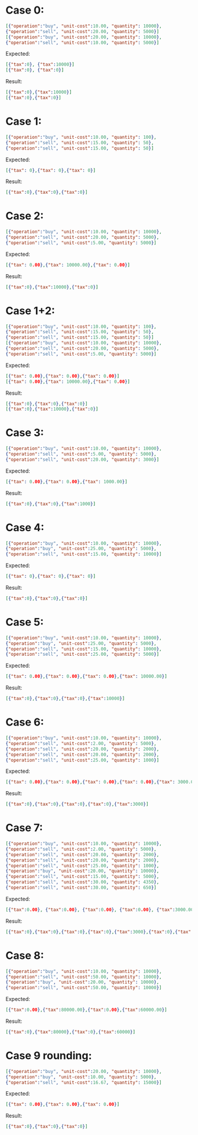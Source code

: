 # Case 0:
```json
[{"operation":"buy", "unit-cost":10.00, "quantity": 10000},
{"operation":"sell", "unit-cost":20.00, "quantity": 5000}]
[{"operation":"buy", "unit-cost":20.00, "quantity": 10000},
{"operation":"sell", "unit-cost":10.00, "quantity": 5000}]
```
Expected:
```json
[{"tax":0}, {"tax":10000}]
[{"tax":0}, {"tax":0}]
```
Result:
```json
[{"tax":0},{"tax":10000}] 
[{"tax":0},{"tax":0}]
```

# Case 1:
```json
[{"operation":"buy", "unit-cost":10.00, "quantity": 100},
{"operation":"sell", "unit-cost":15.00, "quantity": 50},
{"operation":"sell", "unit-cost":15.00, "quantity": 50}]
```
Expected:
```json
[{"tax": 0},{"tax": 0},{"tax": 0}]
```
Result:
```json
[{"tax":0},{"tax":0},{"tax":0}]
```

# Case 2:
```json
[{"operation":"buy", "unit-cost":10.00, "quantity": 10000},
{"operation":"sell", "unit-cost":20.00, "quantity": 5000},
{"operation":"sell", "unit-cost":5.00, "quantity": 5000}]
```
Expected:
```json
[{"tax": 0.00},{"tax": 10000.00},{"tax": 0.00}]
```
Result:
```json
[{"tax":0},{"tax":10000},{"tax":0}]
```

# Case 1+2:
```json
[{"operation":"buy", "unit-cost":10.00, "quantity": 100},
{"operation":"sell", "unit-cost":15.00, "quantity": 50},
{"operation":"sell", "unit-cost":15.00, "quantity": 50}]
[{"operation":"buy", "unit-cost":10.00, "quantity": 10000},
{"operation":"sell", "unit-cost":20.00, "quantity": 5000},
{"operation":"sell", "unit-cost":5.00, "quantity": 5000}]
```
Expected:
```json
[{"tax": 0.00},{"tax": 0.00},{"tax": 0.00}]
[{"tax": 0.00},{"tax": 10000.00},{"tax": 0.00}]
```
Result:
```json
[{"tax":0},{"tax":0},{"tax":0}]
[{"tax":0},{"tax":10000},{"tax":0}]
```

# Case 3:
```json
[{"operation":"buy", "unit-cost":10.00, "quantity": 10000},
{"operation":"sell", "unit-cost":5.00, "quantity": 5000},
{"operation":"sell", "unit-cost":20.00, "quantity": 3000}]
```
Expected:
```json
[{"tax": 0.00},{"tax": 0.00},{"tax": 1000.00}]
```
Result:
```json
[{"tax":0},{"tax":0},{"tax":1000}]
```

# Case 4:
```json
[{"operation":"buy", "unit-cost":10.00, "quantity": 10000},
{"operation":"buy", "unit-cost":25.00, "quantity": 5000},
{"operation":"sell", "unit-cost":15.00, "quantity": 10000}]
```
Expected:
```json
[{"tax": 0},{"tax": 0},{"tax": 0}]
```
Result:
```json
[{"tax":0},{"tax":0},{"tax":0}]
```

# Case 5:
```json
[{"operation":"buy", "unit-cost":10.00, "quantity": 10000},
{"operation":"buy", "unit-cost":25.00, "quantity": 5000},
{"operation":"sell", "unit-cost":15.00, "quantity": 10000},
{"operation":"sell", "unit-cost":25.00, "quantity": 5000}]
```
Expected:
```json
[{"tax": 0.00},{"tax": 0.00},{"tax": 0.00},{"tax": 10000.00}]
```
Result:
```json
[{"tax":0},{"tax":0},{"tax":0},{"tax":10000}]
```

# Case 6:
```json
[{"operation":"buy", "unit-cost":10.00, "quantity": 10000},
{"operation":"sell", "unit-cost":2.00, "quantity": 5000},
{"operation":"sell", "unit-cost":20.00, "quantity": 2000},
{"operation":"sell", "unit-cost":20.00, "quantity": 2000},
{"operation":"sell", "unit-cost":25.00, "quantity": 1000}]
```
Expected:
```json
[{"tax": 0.00},{"tax": 0.00},{"tax": 0.00},{"tax": 0.00},{"tax": 3000.00}]
```
Result:
```json
[{"tax":0},{"tax":0},{"tax":0},{"tax":0},{"tax":3000}]
```

# Case 7:
```json
[{"operation":"buy", "unit-cost":10.00, "quantity": 10000},
{"operation":"sell", "unit-cost":2.00, "quantity": 5000},
{"operation":"sell", "unit-cost":20.00, "quantity": 2000},
{"operation":"sell", "unit-cost":20.00, "quantity": 2000},
{"operation":"sell", "unit-cost":25.00, "quantity": 1000},
{"operation":"buy", "unit-cost":20.00, "quantity": 10000},
{"operation":"sell", "unit-cost":15.00, "quantity": 5000},
{"operation":"sell", "unit-cost":30.00, "quantity": 4350},
{"operation":"sell", "unit-cost":30.00, "quantity": 650}]
```
Expected:
```json
[{"tax":0.00}, {"tax":0.00}, {"tax":0.00}, {"tax":0.00}, {"tax":3000.00}, {"tax":0.00}, {"tax":0.00}, {"tax":3700.00}, {"tax":0.00}]
```
Result:
```json
[{"tax":0},{"tax":0},{"tax":0},{"tax":0},{"tax":3000},{"tax":0},{"tax":0},{"tax":3700},{"tax":0}]
```

# Case 8:
```json
[{"operation":"buy", "unit-cost":10.00, "quantity": 10000},
{"operation":"sell", "unit-cost":50.00, "quantity": 10000},
{"operation":"buy", "unit-cost":20.00, "quantity": 10000},
{"operation":"sell", "unit-cost":50.00, "quantity": 10000}]
```
Expected:
```json
[{"tax":0.00},{"tax":80000.00},{"tax":0.00},{"tax":60000.00}]
```
Result:
```json
[{"tax":0},{"tax":80000},{"tax":0},{"tax":60000}]
```

# Case 9 rounding:
```json
[{"operation":"buy", "unit-cost":20.00, "quantity": 10000},
{"operation":"buy", "unit-cost":10.00, "quantity": 5000},
{"operation":"sell", "unit-cost":16.67, "quantity": 15000}]
```
Expected:
```json
[{"tax": 0.00},{"tax": 0.00},{"tax": 0.00}]
```
Result:
```json
[{"tax":0},{"tax":0},{"tax":0}]
```